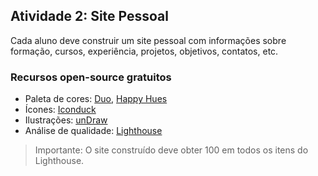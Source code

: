 ## Atividade 2: Site Pessoal

Cada aluno deve construir um site pessoal com informações sobre formação, cursos, experiência, projetos, objetivos, contatos, etc.

### Recursos open-source gratuitos
- Paleta de cores: [Duo](https://duo.alexpate.uk/), [Happy Hues](https://www.happyhues.co/)
- Ícones: [Iconduck](https://iconduck.com/)
- Ilustrações: [unDraw](https://undraw.co/)
- Análise de qualidade: [Lighthouse](https://developers.google.com/web/tools/lighthouse/)

> Importante: O site construído deve obter 100 em todos os itens do Lighthouse.

